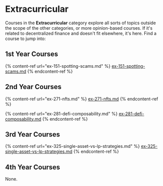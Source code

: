 # Extracurricular

Courses in the **Extracurricular** category explore all sorts of topics outside the scope of the other categories, or more opinion-based courses. If it's related to decentralized finance and doesn't fit elsewhere, it's here. Find a course to jump into:

## 1st Year Courses

{% content-ref url="ex-151-spotting-scams.md" %}
[ex-151-spotting-scams.md](ex-151-spotting-scams.md)
{% endcontent-ref %}

## 2nd Year Courses

{% content-ref url="ex-271-nfts.md" %}
[ex-271-nfts.md](ex-271-nfts.md)
{% endcontent-ref %}

{% content-ref url="ex-281-defi-composability.md" %}
[ex-281-defi-composability.md](ex-281-defi-composability.md)
{% endcontent-ref %}

## 3rd Year Courses

{% content-ref url="ex-325-single-asset-vs-lp-strategies.md" %}
[ex-325-single-asset-vs-lp-strategies.md](ex-325-single-asset-vs-lp-strategies.md)
{% endcontent-ref %}

## 4th Year Courses

None.
